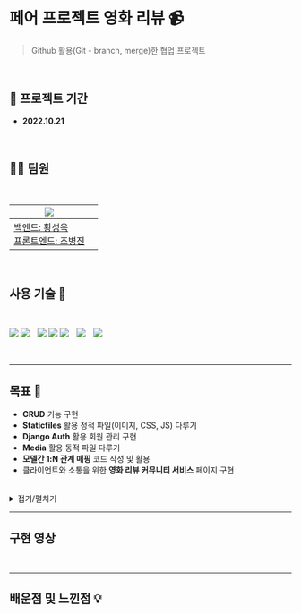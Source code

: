 # 페어 프로젝트 영화 리뷰 📹

> Github 활용(Git - branch, merge)한 협업 프로젝트

<br/>

## **📅 프로젝트 기간**

- **2022.10.21**

<br/>

## **🧑‍💻 팀원**

<br/>

<a href="https://github.com/kkinter/pair_pjt_4/graphs/contributors">

| <img src="https://contrib.rocks/image?repo=kkinter/pair_pjt_4" /> |     |
| ----------------------------------------------------------------- | --- |
| 백엔드: 황성욱<br />프론트엔드: 조병진                                          |     |

</a>

<br/>

## **사용 기술 💼**

<br/>

<img src="https://img.shields.io/badge/HTML5-E34F26?style=flat-square&logo=HTML5&logoColor=ffffff"/> <img src="https://img.shields.io/badge/CSS3-1572B6?style=flat-square&logo=CSS3&logoColor=ffffff"/>　<img src="https://img.shields.io/badge/Python-3776AB?style=flat-square&logo=Python&logoColor=ffffff"/> <img src="https://img.shields.io/badge/Django-092E20?style=flat-square&logo=Django&logoColor=ffffff"/> <img src="https://img.shields.io/badge/Visual Studio Code-007ACC?style=flat-square&logo=Visual Studio Code&logoColor=ffffff"/>　<img src="https://img.shields.io/badge/Git-F05032?style=flat-square&logo=Git&logoColor=ffffff"/>　<img src="https://img.shields.io/badge/GitHub-181717?style=flat-square&logo=GitHub&logoColor=ffffff"/>

<br/>

---

## **목표 🎯**

- **CRUD** 기능 구현
- **Staticfiles** 활용 정적 파일(이미지, CSS, JS) 다루기
- **Django Auth** 활용 회원 관리 구현
- **Media** 활용 동적 파일 다루기
- **모델간 1:N 관계 매핑** 코드 작성 및 활용
- 클라이언트와 소통을 위한 **영화 리뷰 커뮤니티 서비스** 페이지 구현

<br/>

<details>
<summary>접기/펼치기</summary>

<br/>

### **추가++**

- [TMDB API 를 통해, JSON 파일 생성 후 loaddata로 저장](/wiki/json.md)
- 1:1 관계 (User - Profile) , N:M 관계 (User - Review.like_users) 모델 추가
- Q 객체를 사용한 검색 기능 추가

### **영화 관리**

> TMDB에서 가져온 영화 데이터를 바탕으로 **해당 영화의 리뷰를 작성**합니다.

1. **영화 목록 조회**
   - 영화 평점 출력

---

### **회원 관리**

> **로그인한 사용자만** 회원관리 및 프로필 관리를 할 수 있습니다.

1. **회원가입**
2. **로그인 및 로그아웃**
3. **회원정보 수정 및 삭제**
   - 비밀번호 변경
4. **프로필 사진 첨부**
   - (프로필 사진이 없다면) 대체 이미지 출력
5. **프로필 사진 수정 및 삭제**

---

### **리뷰 관리**

> **로그인한 사용자만** 리뷰 생성이 가능하고, **리뷰를 생성한 사용자만** 수정 및 삭제 버튼이 보이고 수정 및 삭제할 수 있습니다.

1. **리뷰 작성**
   - 이미지 추가 기능 구현
2. **리뷰 목록 조회**
   - 프로필 이미지 출력
   - 리뷰 이미지 출력
   - 업데이트 시간 출력
   - (댓글이 있다면) 댓글 수 출력
   - (좋아요가 있다면) 좋아요 수 출력
3. **리뷰 정보 조회**
   - 리뷰 수정 및 삭제
   - 댓글 작성 및 목록 조회
   - 댓글 삭제
   - 좋아요 기능 구현
4. **리뷰 수정 및 삭제**

---

### **댓글 관리**

> **로그인한 사용자만** 댓글을 생성 및 조회가 가능하고, **댓글을 생성한 사용자만** 삭제 버튼이 보이고 삭제할 수 있습니다.

1. **댓글 생성**
2. **댓글 목록 조회**
3. **댓글 삭제**

</details>

---

## **구현 영상**

<br/>

---

## **배운점 및 느낀점 💡**
